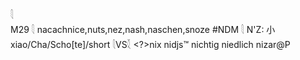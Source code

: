 𓇛  
M29 𓇛 nacachnice,nuts,nez,nash,naschen,snoze #NDM 𓇛 N'Z: 小xiao/Cha/Scho[te]/short 𓇛VS𓇜 <?>nix nidjs™ nichtig niedlich nizar@P  